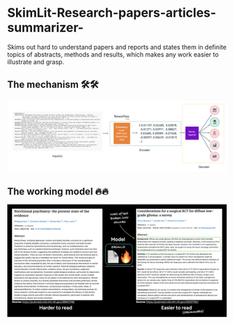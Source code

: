 # SkimLit-Research-papers-articles-summarizer-
Skims out hard to understand papers and reports and states them in definite topics of abstracts, methods and results, which makes any work easier to illustrate and grasp.

## The mechanism 🛠️🛠️
![Alt text](img1.png)

## The working model 🔥🔥
![Alt text](skimlit.png)

